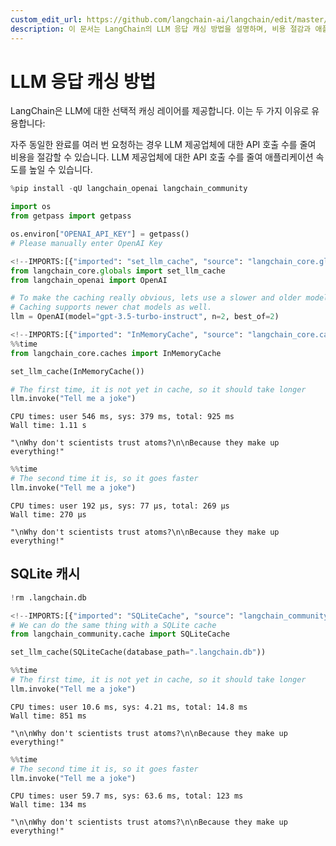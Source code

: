 ```yaml
---
custom_edit_url: https://github.com/langchain-ai/langchain/edit/master/docs/docs/how_to/llm_caching.ipynb
description: 이 문서는 LangChain의 LLM 응답 캐싱 방법을 설명하며, 비용 절감과 애플리케이션 속도 향상에 도움을 줍니다.
---
```


# LLM 응답 캐싱 방법

LangChain은 LLM에 대한 선택적 캐싱 레이어를 제공합니다. 이는 두 가지 이유로 유용합니다:

자주 동일한 완료를 여러 번 요청하는 경우 LLM 제공업체에 대한 API 호출 수를 줄여 비용을 절감할 수 있습니다.
LLM 제공업체에 대한 API 호출 수를 줄여 애플리케이션 속도를 높일 수 있습니다.

```python
%pip install -qU langchain_openai langchain_community

import os
from getpass import getpass

os.environ["OPENAI_API_KEY"] = getpass()
# Please manually enter OpenAI Key
```


```python
<!--IMPORTS:[{"imported": "set_llm_cache", "source": "langchain_core.globals", "docs": "https://api.python.langchain.com/en/latest/globals/langchain_core.globals.set_llm_cache.html", "title": "How to cache LLM responses"}, {"imported": "OpenAI", "source": "langchain_openai", "docs": "https://api.python.langchain.com/en/latest/llms/langchain_openai.llms.base.OpenAI.html", "title": "How to cache LLM responses"}]-->
from langchain_core.globals import set_llm_cache
from langchain_openai import OpenAI

# To make the caching really obvious, lets use a slower and older model.
# Caching supports newer chat models as well.
llm = OpenAI(model="gpt-3.5-turbo-instruct", n=2, best_of=2)
```


```python
<!--IMPORTS:[{"imported": "InMemoryCache", "source": "langchain_core.caches", "docs": "https://api.python.langchain.com/en/latest/caches/langchain_core.caches.InMemoryCache.html", "title": "How to cache LLM responses"}]-->
%%time
from langchain_core.caches import InMemoryCache

set_llm_cache(InMemoryCache())

# The first time, it is not yet in cache, so it should take longer
llm.invoke("Tell me a joke")
```

```output
CPU times: user 546 ms, sys: 379 ms, total: 925 ms
Wall time: 1.11 s
```


```output
"\nWhy don't scientists trust atoms?\n\nBecause they make up everything!"
```


```python
%%time
# The second time it is, so it goes faster
llm.invoke("Tell me a joke")
```

```output
CPU times: user 192 µs, sys: 77 µs, total: 269 µs
Wall time: 270 µs
```


```output
"\nWhy don't scientists trust atoms?\n\nBecause they make up everything!"
```


## SQLite 캐시

```python
!rm .langchain.db
```


```python
<!--IMPORTS:[{"imported": "SQLiteCache", "source": "langchain_community.cache", "docs": "https://api.python.langchain.com/en/latest/cache/langchain_community.cache.SQLiteCache.html", "title": "How to cache LLM responses"}]-->
# We can do the same thing with a SQLite cache
from langchain_community.cache import SQLiteCache

set_llm_cache(SQLiteCache(database_path=".langchain.db"))
```


```python
%%time
# The first time, it is not yet in cache, so it should take longer
llm.invoke("Tell me a joke")
```

```output
CPU times: user 10.6 ms, sys: 4.21 ms, total: 14.8 ms
Wall time: 851 ms
```


```output
"\n\nWhy don't scientists trust atoms?\n\nBecause they make up everything!"
```


```python
%%time
# The second time it is, so it goes faster
llm.invoke("Tell me a joke")
```

```output
CPU times: user 59.7 ms, sys: 63.6 ms, total: 123 ms
Wall time: 134 ms
```


```output
"\n\nWhy don't scientists trust atoms?\n\nBecause they make up everything!"
```